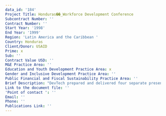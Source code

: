 ```yaml
---
data_id: '184'
Project Title: Honduras��_Workforce Development Conference
Subcontract Number: ''
Contract Number: ''
Start Year: '1998'
End Year: '1999'
Region: 'Latin America and the Caribbean '
Country: Honduras
Client/Donor: USAID
Prime: x
Sub: ''
Contract Value USD: ''
M&E Practice Area: ''
Education and Youth Development Practice Area: x
Gender and Inclusive Development Practice Area: ''
Public Financial and Fiscal Sustainability Practice Area: ''
Brief Description: "DevTech prepared and delivered four separate presentations at a national education conference in Honduras and met with education leaders in both the public and private sectors.\r\nThe conference focused on the Alternative Basic Education Delivery System (EDUCATODOS). EDUCATODOS aimed to encourage students in the 7th and 9th grades to continue their education to higher levels and to equip them with skills needed to join the workforce.\r\nThe conference and meetings focused on workforce development, curriculum reform, educational technology, and the development of a new national education policy for the 21st century."
Link to the document file: ''
'Point of contact ': ''
Email: ''
Phone: ''
Publications Link: ''
---
```

